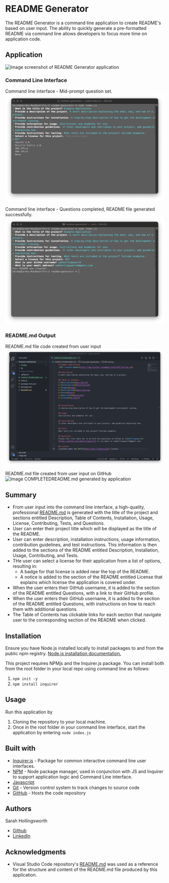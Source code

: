 # README Generator
The README Generator is a command line application to create README's based on user input. The ability to quickly generate a pre-formatted README via command line allows developers to focus more time on application code.

## Application
![Image screenshot of README Generator application](tbd)

### Command Line Interface
Command line interface - Mid-prompt question set.
![Image UI command line during user input](./images/command-line-ui-running_readme.png)

Command line interface - Questions completed, README file generated successfully.
![Image UI command line user input complete](./images/command-line-ui-complete_readme.png)

### README.md Output
README.md file code created from user input
![Image COMPLETEDREADME.md generated by application](./images/generated-readme-file_readme.png)

README.md file created from user input on GitHub
![Image COMPLETEDREADME.md generated by application](./images/.png)


## Summary
* From user input into the command line interface, a high-quality, professional [README.md](http://readme.md/) is generated with the title of the project and sections entitled Description, Table of Contents, Installation, Usage, License, Contributing, Tests, and Questions.
* User can enter their project title which will be displayed as the title of the README.
* User can enter description, installation instructions, usage information, contribution guidelines, and test instructions. This information is then added to the sections of the README entitled Description, Installation, Usage, Contributing, and Tests.
* THe user can select a license for their application from a list of options, resulting in:
  * A badge for that license is added near the top of the README.
  * A notice is added to the section of the README entitled License that explains which license the application is covered under.
* When the user enters their GitHub username, it is added to the section of the README entitled Questions, with a link to their GitHub profile.
* When the user enters their GitHub username, it is added to the section of the README entitled Questions, with instructions on how to reach them with additional questions.
* The Table of Contents has clickable links for each section that navigate user to the corresponding section of the README when clicked.

## Installation
Ensure you have Node.js installed locally to install packages to and from the public npm registry. [Node.js installation documentation.](https://docs.npmjs.com/downloading-and-installing-node-js-and-npm)

This project requires NPMjs and the Inquirer.js package. You can install both from the root folder in your local repo using command line as follows:
1. `npm init -y`
2. `npm install inquirer`

## Usage
Run this application by
1. Cloning the repository to your local machine.
2. Once in the root folder in your command line interface, start the application by entering `node index.js`

## Built with
* [Inquirer.js](https://www.npmjs.com/package/inquirer) - Package for common interactive command line user interfaces. 
* [NPM](https://www.npmjs.com/) - Node package manager, used in conjunction with JS and Inquirer to support application logic and Command Line interface.
* [Javascript](https://developer.mozilla.org/en-US/docs/Web/javascript)
* [Git](https://git-scm.com/doc) - Version control system to track changes to source code
* [GitHub](https://docs.github.com/en) - Hosts the code repository

## Authors
Sarah Hollingsworth
* [Github](https://github.com/sahhollingsworth)
* [LinkedIn](https://www.linkedin.com/in/sarahhollingsworth/)

## Acknowledgments
* Visual Studio Code repository's [README.md](https://github.com/microsoft/vscode) was used as a reference for the structure and content of the README.md file produced by this application.